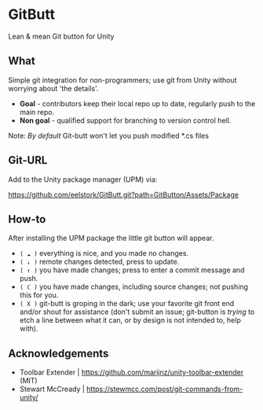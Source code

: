 # GitButt
Lean &amp; mean Git button for Unity

## What

Simple git integration for non-programmers; use git from Unity without worrying about 'the details'.

- **Goal** - contributors keep their local repo up to date, regularly push to the main repo.
- **Non goal** - qualified support for branching to version control hell.

Note: *By default* Git-butt won't let you push modified \*.cs files

## Git-URL

Add to the Unity package manager (UPM) via:

https://github.com/eelstork/GitButt.git?path=GitButton/Assets/Package

## How-to

After installing the UPM package the little git button will appear.

- `( ☁ )` everything is nice, and you made no changes.
- `( ⇣ )` remote changes detected, press to update.
- `( ↑ )` you have made changes; press to enter a commit message and push.
- `( ℂ )` you have made changes, including source changes; not pushing this for you.
- `( X )` git-butt is groping in the dark; use your favorite git front end and/or shout for assistance (don't submit an issue; git-button is *trying* to etch a line between what it can, or by design is not intended to, help with).

## Acknowledgements

- Toolbar Extender | https://github.com/marijnz/unity-toolbar-extender (MIT)
- Stewart McCready | https://stewmcc.com/post/git-commands-from-unity/
